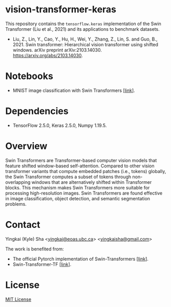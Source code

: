# vision-transformer-keras

This repository contains the `tensorflow.keras` implementation of the Swin Transformer (Liu et al., 2021) and its applications to benchmark datasets.

* Liu, Z., Lin, Y., Cao, Y., Hu, H., Wei, Y., Zhang, Z., Lin, S. and Guo, B., 2021. Swin transformer: Hierarchical vision transformer using shifted windows. arXiv preprint arXiv:2103.14030. https://arxiv.org/abs/2103.14030.

# Notebooks

* MNIST image classification with Swin Transformers [[link](https://github.com/yingkaisha/vision_transformer_keras/blob/main/examples/Swin_Transformer_MNIST.ipynb)].

# Dependencies

* TensorFlow 2.5.0, Keras 2.5.0, Numpy 1.19.5.

# Overview

Swin Transformers are Transformer-based computer vision models that feature shifted window-based self-attention. Compared to other vision transformer variants that compute embedded patches (i.e., tokens) globally, the Swin Transformer computes a subset of tokens through non-overlapping windows that are alternatively shifted within Transformer blocks. This mechanism makes Swin Transformers more suitable for processing high-resolution images. Swin Transformers are found effective in image classification, object detection, and semantic segmentation problems.

# Contact

Yingkai (Kyle) Sha <<yingkai@eoas.ubc.ca>> <<yingkaisha@gmail.com>>

The work is benefited from:
* The official Pytorch implementation of Swin-Transformers [[link](https://github.com/microsoft/Swin-Transformer)].
* Swin-Transformer-TF [[link](https://github.com/rishigami/Swin-Transformer-TF)].

# License

[MIT License](https://github.com/yingkaisha/swin_transformer_keras/blob/main/LICENSE)
